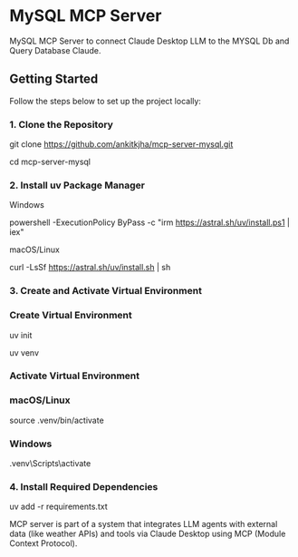 
# MySQL MCP Server

MySQL MCP Server to connect Claude Desktop LLM to the MYSQL Db and Query Database Claude.

## Getting Started

Follow the steps below to set up the project locally:

### 1. Clone the Repository

git clone <https://github.com/ankitkjha/mcp-server-mysql.git>

cd mcp-server-mysql

### 2. Install uv Package Manager

Windows

powershell -ExecutionPolicy ByPass -c "irm <https://astral.sh/uv/install.ps1> | iex"

macOS/Linux

curl -LsSf <https://astral.sh/uv/install.sh> | sh

### 3. Create and Activate Virtual Environment

### Create Virtual Environment

uv init

uv venv

### Activate Virtual Environment

### macOS/Linux

source .venv/bin/activate

### Windows

.venv\Scripts\activate

### 4. Install Required Dependencies

uv add -r requirements.txt

MCP server is part of a system that integrates LLM agents with external data (like weather APIs) and tools via Claude Desktop using MCP (Module Context Protocol).
